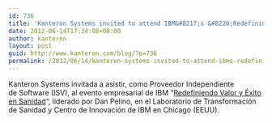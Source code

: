 ```yaml
---
id: 736
title: 'Kanteron Systems invited to attend IBM&#8217;s &#8220;Redefining Value and Success in Healthcare&#8221; business event'
date: 2012-06-14T17:34:08+00:00
author: kanteron
layout: post
guid: http://www.kanteron.com/blog/?p=736
permalink: /2012/06/14/kanteron-systems-invited-to-attend-ibms-redefining-value-and-success-in-healthcare-business-event/
---
```

Kanteron Systems invitada a asistir, como Proveedor Independiente de Software (ISV), al evento empresarial de IBM &#8220;<a title="http://www.compressus.com/news/June%2014%202012%20-%20IBM%20Event%20Invitation%20-%20Redefining%20Value%20and%20Success%20in%20Healthcare.pdf" href="http://www.compressus.com/news/June%2014%202012%20-%20IBM%20Event%20Invitation%20-%20Redefining%20Value%20and%20Success%20in%20Healthcare.pdf" target="_blank">Redefiniendo Valor y Éxito en Sanidad</a>&#8220;, liderado por Dan Pelino, en el Laboratorio de Transformación de Sanidad y Centro de Innovación de IBM en Chicago (EEUU).